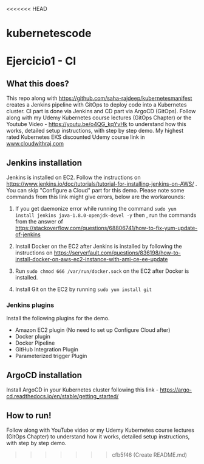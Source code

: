 <<<<<<< HEAD
# kubernetescode
Ejercicio1 - CI
=======
## What this does?
This repo along with https://github.com/saha-rajdeep/kubernetesmanifest creates a Jenkins pipeline with GitOps to deploy code into a Kubernetes cluster. CI part is done via Jenkins and CD part via ArgoCD (GitOps).
Follow along with my Udemy Kubernetes course lectures (GitOps Chapter) or the Youtube Video - https://youtu.be/o4QG_kqYvHk to understand how this works, detailed setup instructions, with step by step demo. My highest rated Kubernetes EKS discounted Udemy course link in www.cloudwithraj.com

## Jenkins installation
Jenkins is installed on EC2. Follow the instructions on https://www.jenkins.io/doc/tutorials/tutorial-for-installing-jenkins-on-AWS/ . You can skip "Configure a Cloud" part for this demo. Please note some commands from this link might give errors, below are the workarounds:

1. If you get daemonize error while running the command `sudo yum install jenkins java-1.8.0-openjdk-devel -y` then , run the commands from the answer of https://stackoverflow.com/questions/68806741/how-to-fix-yum-update-of-jenkins

2. Install Docker on the EC2 after Jenkins is installed by following the instructions on https://serverfault.com/questions/836198/how-to-install-docker-on-aws-ec2-instance-with-ami-ce-ee-update

3. Run `sudo chmod 666 /var/run/docker.sock` on the EC2 after Docker is installed.

4. Install Git on the EC2 by running `sudo yum install git`

### Jenkins plugins

Install the following plugins for the demo.
- Amazon EC2 plugin (No need to set up Configure Cloud after)
- Docker plugin  
- Docker Pipeline
- GitHub Integration Plugin
- Parameterized trigger Plugin

## ArgoCD installation 

Install ArgoCD in your Kubernetes cluster following this link - https://argo-cd.readthedocs.io/en/stable/getting_started/

## How to run!
Follow along with YouTube video or my Udemy Kubernetes course lectures (GitOps Chapter) to understand how it works, detailed setup instructions, with step by step demo.
>>>>>>> cfb5f46 (Create README.md)
